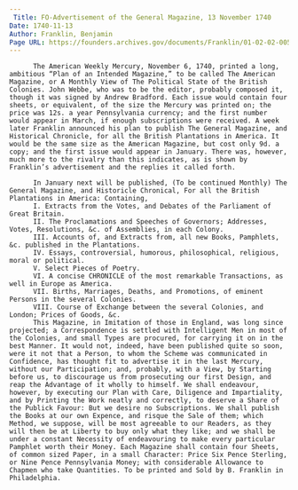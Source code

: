 ```yaml
---
 Title: FO-Advertisement of the General Magazine, 13 November 1740
Date: 1740-11-13
Author: Franklin, Benjamin
Page URL: https://founders.archives.gov/documents/Franklin/01-02-02-0058
---
```


          The American Weekly Mercury, November 6, 1740, printed a long, ambitious “Plan of an Intended Magazine,” to be called The American Magazine, or A Monthly View of The Political State of the British Colonies. John Webbe, who was to be the editor, probably composed it, though it was signed by Andrew Bradford. Each issue would contain four sheets, or equivalent, of the size the Mercury was printed on; the price was 12s. a year Pennsylvania currency; and the first number would appear in March, if enough subscriptions were received. A week later Franklin announced his plan to publish The General Magazine, and Historical Chronicle, for all the British Plantations in America. It would be the same size as the American Magazine, but cost only 9d. a copy; and the first issue would appear in January. There was, however, much more to the rivalry than this indicates, as is shown by Franklin’s advertisement and the replies it called forth.
          
          In January next will be published, (To be continued Monthly) The General Magazine, and Historicle Chronical, For all the British Plantations in America: Containing,
          I. Extracts from the Votes, and Debates of the Parliament of Great Britain.
          II. The Proclamations and Speeches of Governors; Addresses, Votes, Resolutions, &c. of Assemblies, in each Colony.
          III. Accounts of, and Extracts from, all new Books, Pamphlets, &c. published in the Plantations.
          IV. Essays, controversial, humorous, philosophical, religious, moral or political.
          V. Select Pieces of Poetry.
          VI. A concise CHRONICLE of the most remarkable Transactions, as well in Europe as America.
          VII. Births, Marriages, Deaths, and Promotions, of eminent Persons in the several Colonies.
          VIII. Course of Exchange between the several Colonies, and London; Prices of Goods, &c.
          This Magazine, in Imitation of those in England, was long since projected; a Correspondence is settled with Intelligent Men in most of the Colonies, and small Types are procured, for carrying it on in the best Manner. It would not, indeed, have been published quite so soon, were it not that a Person, to whom the Scheme was communicated in Confidence, has thought fit to advertise it in the last Mercury, without our Participation; and, probably, with a View, by Starting before us, to discourage us from prosecuting our first Design, and reap the Advantage of it wholly to himself. We shall endeavour, however, by executing our Plan with Care, Diligence and Impartiality, and by Printing the Work neatly and correctly, to deserve a Share of the Publick Favour: But we desire no Subscriptions. We shall publish the Books at our own Expence, and risque the Sale of them; which Method, we suppose, will be most agreeable to our Readers, as they will then be at Liberty to buy only what they like; and we shall be under a constant Necessity of endeavouring to make every particular Pamphlet worth their Money. Each Magazine shall contain four Sheets, of common sized Paper, in a small Character: Price Six Pence Sterling, or Nine Pence Pennsylvania Money; with considerable Allowance to Chapmen who take Quantities. To be printed and Sold by B. Franklin in Philadelphia.
        
